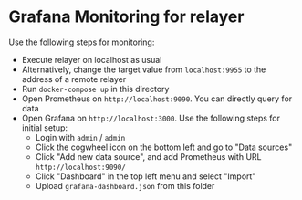 Grafana Monitoring for relayer
===

Use the following steps for monitoring:

- Execute relayer on localhost as usual
- Alternatively, change the target value from `localhost:9955` to the address of a remote relayer
- Run `docker-compose up` in this directory
- Open Prometheus on `http://localhost:9090`. You can directly query for data
- Open Grafana on `http://localhost:3000`. Use the following steps for initial setup:
    - Login with `admin` / `admin`
    - Click the cogwheel icon on the bottom left and go to "Data sources"
    - Click "Add new data source", and add Prometheus with URL `http://localhost:9090/`
    - Click "Dashboard" in the top left menu and select "Import"
    - Upload `grafana-dashboard.json` from this folder
